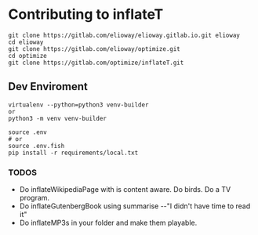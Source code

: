 # Contributing to inflateT

```shell
git clone https://gitlab.com/elioway/elioway.gitlab.io.git elioway
cd elioway
git clone https://gitlab.com/elioway/optimize.git
cd optimize
git clone https://gitlab.com/optimize/inflateT.git
```

## Dev Enviroment

```
virtualenv --python=python3 venv-builder
or
python3 -m venv venv-builder

source .env
# or
source .env.fish
pip install -r requirements/local.txt
```

### TODOS

- Do inflateWikipediaPage with is content aware. Do birds. Do a TV program.
- Do inflateGutenbergBook using summarise --"I didn't have time to read it"
- Do inflateMP3s in your folder and make them playable.
